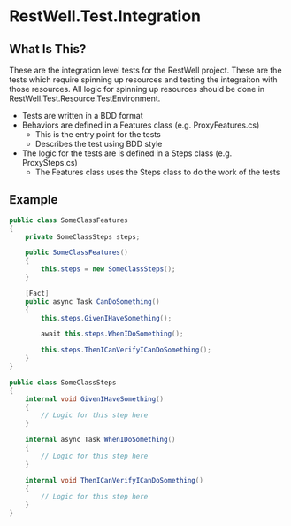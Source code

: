 # RestWell.Test.Integration
## What Is This?
These are the integration level tests for the RestWell project. These are the tests which require spinning up resources and testing the integraiton with those resources. All logic for spinning up resources should be done in RestWell.Test.Resource.TestEnvironment.

* Tests are written in a BDD format
* Behaviors are defined in a Features class (e.g. ProxyFeatures.cs)
    * This is the entry point for the tests
    * Describes the test using BDD style
* The logic for the tests are is defined in a Steps class (e.g. ProxySteps.cs)
    * The Features class uses the Steps class to do the work of the tests

## Example
```csharp
public class SomeClassFeatures
{
    private SomeClassSteps steps;

    public SomeClassFeatures()
    {
        this.steps = new SomeClassSteps();
    }

    [Fact]
    public async Task CanDoSomething()
    {
        this.steps.GivenIHaveSomething();

        await this.steps.WhenIDoSomething();

        this.steps.ThenICanVerifyICanDoSomething();
    }
}

public class SomeClassSteps
{
    internal void GivenIHaveSomething()
    {
        // Logic for this step here
    }

    internal async Task WhenIDoSomething()
    {
        // Logic for this step here
    }

    internal void ThenICanVerifyICanDoSomething()
    {
        // Logic for this step here
    }
}
```
